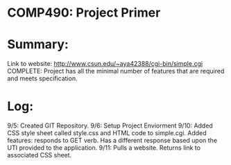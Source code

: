 # COMP490: Project Primer

# Summary:
Link to website: http://www.csun.edu/~aya42388/cgi-bin/simple.cgi
COMPLETE: Project has all the minimal number of features that are required and meets specification. 

# Log:
9/5: Created GIT Repository.
9/6: Setup Project Enviorment
9/10: Added CSS style sheet called style.css and HTML code to simple.cgi. Added features: responds to GET verb. Has a different response based upon the UTI provided to the application.
9/11: Pulls a website. Returns link to associated CSS sheet.
